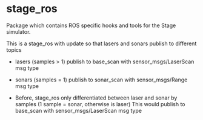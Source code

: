 # stage_ros
Package which contains ROS specific hooks and tools for the Stage simulator.

This is a stage_ros with update so that lasers and sonars publish to different topics

* lasers (samples > 1) publish to base_scan with sensor_msgs/LaserScan msg type

* sonars (samples = 1) publish to sonar_scan with sensor_msgs/Range msg type

* Before, stage_ros only differentiated between laser and sonar by samples (1 sample = sonar, otherwise is laser) This would publish to base_scan with sensor_msgs/LaserScan msg type
